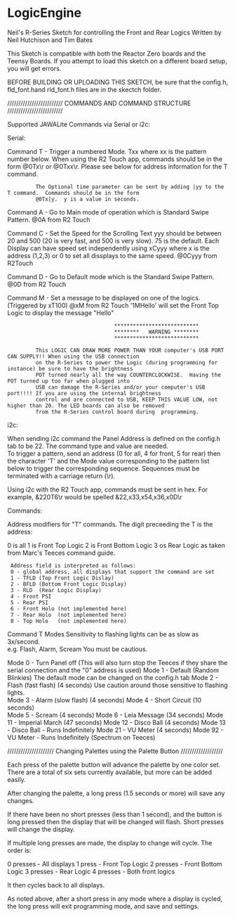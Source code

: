 # LogicEngine

Neil's R-Series Sketch for controlling the Front and Rear Logics
Written by Neil Hutchison and Tim Bates

This Sketch is compatible with both the Reactor Zero boards and the Teensy Boards.
If you attempt to load this sketch on a different board setup, you will get errors.


 BEFORE BUILDING OR UPLOADING THIS SKETCH, be sure that the config.h, fld_font.hand rld_font.h files are in the skectch folder. 

 ///////////////////////// COMMANDS AND COMMAND STRUCTURE /////////////////////////            

 
 Supported JAWALite Commands via Serial or i2c:

 Serial:

 Command T - Trigger a numbered Mode.  Txx where xx is the pattern number below. When using the R2 Touch app, commands
             should be in the form @0Tx\r or @0Txx\r. Please see below for address information for the T command. 
             
             The Optional time parameter can be sent by adding |yy to the T command.  Commands should be in the form
             @0Tx|y.  y is a value in seconds.
 
 Command A - Go to Main mode of operation which is Standard Swipe Pattern.
             @0A from R2 Touch
             
 Command C - Set the Speed for the Scrolling Text
             yyy should be between 20 and 500 (20 is very fast, and 500 is very slow).  75 is the default.
             Each Display can have speed set independently using xCyyy where x is the address (1,2,3) or 
             0 to set all dissplays to the same speed.
             @0Cyyy from R2Touch
 
 Command D - Go to Default mode which is the Standard Swipe Pattern.
             @0D from R2 Touch
             
 Command M - Set a message to be displayed on one of the logics.  (Triggered by xT100)
             @xM<message> from R2 Touch
             '1MHello' will set the Front Top Logic to display the message "Hello"
 
                                         
                                      ***************************   
                                      ********   WARNING ********
                                      ***************************
                                      
             This LOGIC CAN DRAW MORE POWER THAN YOUR computer's USB PORT CAN SUPPLY!! When using the USB connection 
             on the R-Series to power the Logic (during programming for instance) be sure to have the brightness 
             POT turned nearly all the way COUNTERCLOCKWISE.  Having the POT turned up too far when plugged into 
             USB can damage the R-Series and/or your computer's USB port!!!! If you are using the internal brightness
             control and are connected to USB, KEEP THIS VALUE LOW, not higher than 20. The LED boards can also be removed
             from the R-Series control board during  programming. 

 i2c:

 When sending i2c command the Panel Address is defined on the config.h tab to be 22.  The command type and value are needed.  
 To trigger a pattern, send an address (0 for all, 4 for front, 5 for rear) then the character 'T' and the Mode value corresponding 
 to the pattern list below to trigger the corresponding sequence. Sequences must be terminated with a carriage return (\r).  
 
 Using i2c with the R2 Touch app, commands must be sent in hex. For example, &220T6\r would be spelled &22,x33,x54,x36,x0D\r
 
 Commands:
 
 Address modifiers for "T" commands.  The digit preceeding the T is the address:
 
 0 is all
 1 is Front Top Logic
 2 is Front Bottom Logic
 3 os Rear Logic as taken from Marc's Teeces command guide.
 
     Address field is interpreted as follows:
     0 - global address, all displays that support the command are set
     1 - TFLD (Top Front Logic Dislay)
     2 - BFLD (Bottom Front Logic Display)
     3 - RLD  (Rear Logic Display)
     4 - Front PSI
     5 - Rear PSI
     6 - Front Holo (not implemented here)
     7 - Rear Holo  (not implemented here)
     8 - Top Holo   (not implemented here)

 Command T Modes
 Sensitivity to flashing lights can be as slow as 3x/second.  
   e.g. Flash, Alarm, Scream
 You must be cautious.

   Mode 0  - Turn Panel off (This will also turn stop the Teeces if they share the serial connection and the "0" address is used)
   Mode 1  - Default (Random Blinkies) The default mode can be changed on the config.h tab
   Mode 2  - Flash (fast flash) (4 seconds) Use caution around those sensitive to flashing lights.  
   Mode 3  - Alarm (slow flash) (4 seconds)
   Mode 4  - Short Circuit (10 seconds)    
   Mode 5  - Scream (4 seconds)
   Mode 6  - Leia Message (34 seconds)
   Mode 11 - Imperial March (47 seconds)
   Mode 12 - Disco Ball (4 seconds)
   Mode 13 - Disco Ball - Runs Indefinitely
   Mode 21 - VU Meter (4 seconds)
   Mode 92 - VU Meter - Runs Indefinitely (Spectrum on Teeces)

///////////////////// Changing Palettes using the Palette Button ///////////////////

Each press of the palette button will advance the palette by one color set.
There are a total of six sets currently available, but more can be added easily.

After changing the palette, a long press (1.5 seconds or more) will save any changes.

If there have been no short presses (less than 1 second), and the button is long pressed
then the display that will be changed will flash.  Short presses will change the display.

If multiple long presses are made, the display to change will cycle.  The order is:

0 presses - All displays
1 press   - Front Top Logic
2 presses - Front Bottom Logic
3 presses - Rear Logic
4 presses - Both front logics

It then cycles back to all displays.

As noted above, after a short press in any mode where a display is
cycled, the long press will exit programming mode, and save and settings.
